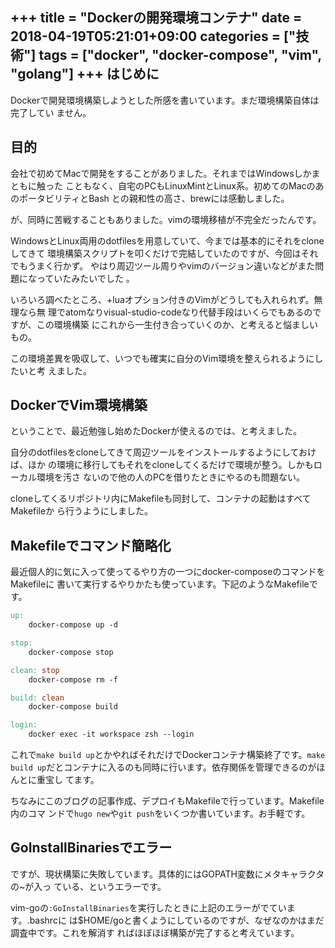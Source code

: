 +++
title = "Dockerの開発環境コンテナ"
date = 2018-04-19T05:21:01+09:00
categories = ["技術"]
tags = ["docker", "docker-compose", "vim", "golang"]
+++
はじめに
------------------------------------------------------------------------------

Dockerで開発環境構築しようとした所感を書いています。まだ環境構築自体は完了してい
ません。

目的
------------------------------------------------------------------------------

会社で初めてMacで開発をすることがありました。それまではWindowsしかまともに触った
こともなく、自宅のPCもLinuxMintとLinux系。初めてのMacのあのポータビリティとBash
との親和性の高さ、brewには感動しました。

が、同時に苦戦することもありました。vimの環境移植が不完全だったんです。

WindowsとLinux両用のdotfilesを用意していて、今までは基本的にそれをcloneしてきて
環境構築スクリプトを叩くだけで完結していたのですが、今回はそれでもうまく行かず。
やはり周辺ツール周りやvimのバージョン違いなどがまた問題になっていたみたいでした
。

いろいろ調べたところ、+luaオプション付きのVimがどうしても入れられず。無理なら無
理でatomなりvisual-studio-codeなり代替手段はいくらでもあるのですが、この環境構築
にこれから一生付き合っていくのか、と考えると悩ましいもの。

この環境差異を吸収して、いつでも確実に自分のVim環境を整えられるようにしたいと考
えました。

DockerでVim環境構築
------------------------------------------------------------------------------

ということで、最近勉強し始めたDockerが使えるのでは、と考えました。

自分のdotfilesをcloneしてきて周辺ツールをインストールするようにしておけば、ほか
の環境に移行してもそれをcloneしてくるだけで環境が整う。しかもローカル環境を汚さ
ないので他の人のPCを借りたときにやるのも問題ない。

cloneしてくるリポジトリ内にMakefileも同封して、コンテナの起動はすべてMakefileか
ら行うようにしました。

Makefileでコマンド簡略化
------------------------------------------------------------------------------

最近個人的に気に入って使ってるやり方の一つにdocker-composeのコマンドをMakefileに
書いて実行するやりかたも使っています。下記のようなMakefileです。

```Makefile
up:
	docker-compose up -d

stop:
	docker-compose stop

clean: stop
	docker-compose rm -f

build: clean
	docker-compose build

login:
	docker exec -it workspace zsh --login
```

これで`make build up`とかやればそれだけでDockerコンテナ構築終了です。`make build
up`だとコンテナに入るのも同時に行います。依存関係を管理できるのがほんとに重宝し
てます。

ちなみにこのブログの記事作成、デプロイもMakefileで行っています。Makefile内のコマ
ンドで`hugo new`や`git push`をいくつか書いています。お手軽です。

GoInstallBinariesでエラー
------------------------------------------------------------------------------

ですが、現状構築に失敗しています。具体的にはGOPATH変数にメタキャラクタの~が入っ
ている、というエラーです。

vim-goの`:GoInstallBinaries`を実行したときに上記のエラーがでています。.bashrcに
は$HOME/goと書くようにしているのですが、なぜなのかはまだ調査中です。これを解消す
ればほぼほぼ構築が完了すると考えています。


